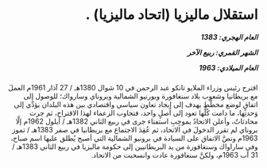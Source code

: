 <h1 dir="rtl">استقلال ماليزيا (اتحاد ماليزيا) .</h1>

<h5 dir="rtl">العام الهجري:  1383

الشهر القمري: ربيع الآخر

العام الميلادي: 1963</h5>

<p dir="rtl">اقترح رئيس وزراء الملايو تانكو عبد الرحمن في 10 شوال 1380هـ / 27 آذار 1961م العملَ مع بريطانيا وشعوب بلاد سنغافورة وبورنيو الشمالية وبروناي وسارواك؛ للوصول إلى اتفاقٍ لوضع مخطَّط يهدف إلى إيجاد تعاون سياسي واقتصادي بين هذه البلدان يؤدِّي إلى وَحدتِها، ما دامت كُلُّها تعود إلى أصلٍ واحد، فتجاوب الزعماء لهذا الاقتراح، ثم جرت محادثاتٌ، وأعلن الاتحادُ بموجِبِ استفتاء جرى في ربيع الثاني 1382هـ / أيلول 1962م إلَّا بروناي لم تقرر الدخولَ في الاتحاد، ثم عُقِدَ الاجتماع مع بريطانيا في صفر 1383هـ / تموز 1963م ونصَّ الاتفاق على السيادة في برونيو الشمالية التي أصبح يُطلق عليها اسم صباح، وفي ساراواك وسنغافورة من يد البريطانيين إلى حكومة ماليزيا في ربيع الثاني 1383هـ / 31 آب 1963م، ولكنَّ سنغافورة عادت وانسحبت من الاتحاد.</p></br>
